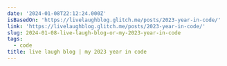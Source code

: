 ```yaml
---
date: '2024-01-08T22:12:24.000Z'
isBasedOn: 'https://livelaughblog.glitch.me/posts/2023-year-in-code/'
link: 'https://livelaughblog.glitch.me/posts/2023-year-in-code/'
slug: 2024-01-08-live-laugh-blog-or-my-2023-year-in-code
tags:
  - code
title: live laugh blog | my 2023 year in code
---
```


